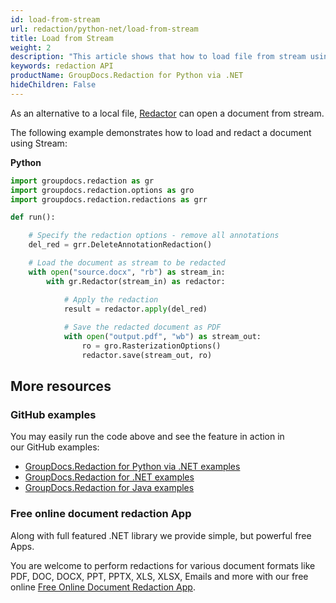 ```yaml
---
id: load-from-stream
url: redaction/python-net/load-from-stream
title: Load from Stream
weight: 2
description: "This article shows that how to load file from stream using redaction API"
keywords: redaction API
productName: GroupDocs.Redaction for Python via .NET
hideChildren: False
---
```

As an alternative to a local file, [Redac](https://reference.groupdocs.com/python-net/redaction/groupdocs.redaction/redactor)[t](https://reference.groupdocs.com/python-net/redaction/groupdocs.redaction/redactor)[or](https://reference.groupdocs.com/python-net/redaction/groupdocs.redaction/redactor) can open a document from stream.

The following example demonstrates how to load and redact a document using Stream:

**Python**

```python
import groupdocs.redaction as gr
import groupdocs.redaction.options as gro
import groupdocs.redaction.redactions as grr

def run():

    # Specify the redaction options - remove all annotations
    del_red = grr.DeleteAnnotationRedaction()

    # Load the document as stream to be redacted
    with open("source.docx", "rb") as stream_in:
        with gr.Redactor(stream_in) as redactor:

            # Apply the redaction
            result = redactor.apply(del_red)
        
            # Save the redacted document as PDF
            with open("output.pdf", "wb") as stream_out:
                ro = gro.RasterizationOptions()
                redactor.save(stream_out, ro)
```

## More resources

### GitHub examples

You may easily run the code above and see the feature in action in our GitHub examples:

*   [GroupDocs.Redaction for Python via .NET examples](https://github.com/groupdocs-redaction/GroupDocs.Redaction-for-Python-via-.NET)
*   [GroupDocs.Redaction for .NET examples](https://github.com/groupdocs-redaction/GroupDocs.Redaction-for-.NET)
*   [GroupDocs.Redaction for Java examples](https://github.com/groupdocs-redaction/GroupDocs.Redaction-for-Java)
    

### Free online document redaction App

Along with full featured .NET library we provide simple, but powerful free Apps.

You are welcome to perform redactions for various document formats like PDF, DOC, DOCX, PPT, PPTX, XLS, XLSX, Emails and more with our free online [Free Online Document Redaction App](https://products.groupdocs.app/redaction).

